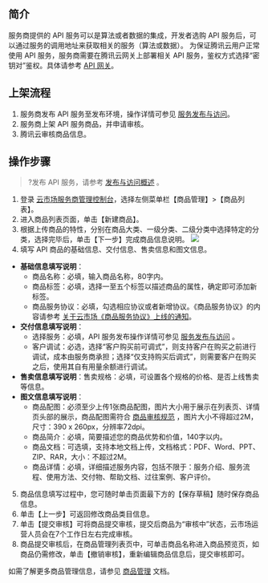 ## 简介
服务商提供的 API 服务可以是算法或者数据的集成，开发者选购 API 服务后，可以通过服务的调用地址来获取相关的服务（算法或数据）。
为保证腾讯云用户正常使用 API 服务，服务商需要在腾讯云网关上部署相关 API 服务，鉴权方式选择“密钥对”鉴权。具体请参考 [ API 网关](https://cloud.tencent.com/document/product/628/11795)。   


## 上架流程      
1. 服务商发布 API 服务至发布环境，操作详情可参见 [服务发布与访问](https://cloud.tencent.com/document/product/628/11781)。    
2. 服务商上架 API 服务商品，并申请审核。   
3. 腾讯云审核商品信息。   
 
 
##  操作步骤     
>?发布 API 服务，请参考 [发布与访问概述](https://cloud.tencent.com/document/product/628/11808)  。

1. 登录 [云市场服务商管理控制台](https://console.cloud.tencent.com/serviceprovider)，选择左侧菜单栏【商品管理】>【商品列表】。
2. 进入商品列表页面，单击【新建商品】。
3. 根据上传商品的特性，分别在商品大类、一级分类、二级分类中选择特定的分类，选择完毕后，单击【下一步】完成商品信息说明。
![](https://main.qcloudimg.com/raw/2f64c2b4ca0bc0961d1bf874901810e7.png)
4. 填写 API 商品的基础信息、交付信息、售卖信息和图文信息。  
 - **基础信息填写说明**：
    - 商品名称：必填，输入商品名称，80字内。   
    - 商品标签：必填，选择一至五个标签以描述商品的属性，确定即可添加新标签。   
    - 商品服务协议：必填，勾选相应协议或者新增协议。《商品服务协议》的内容请参考 [关于云市场《商品服务协议》上线的通知](https://cloud.tencent.com/document/product/306/17853)。
 - **交付信息填写说明**：
    - 选择服务：必填，API 服务发布操作详情可参见 [服务发布与访问](https://cloud.tencent.com/document/product/628/11781) 。 
    - 客户调试：必选，选择“客户购买前可调式”，则支持客户在购买之前进行调试，成本由服务商承担；选择“仅支持购买后调式”，则需要客户在购买之后，使用其自有用量余额进行调试。   
 - **售卖信息填写说明**：售卖规格：必填，可设置各个规格的价格、是否上线售卖等信息。
 - **图文信息填写说明**： 
    - 商品配图：必须至少上传1张商品配图，图片大小用于展示在列表页、详情页头部的展示，商品配图需符合 [商品审核规范](https://cloud.tencent.com/document/product/306/31933) ，图片大小不得超过2M，尺寸：390 x 260px，分辨率72dpi。
    - 商品简介：必填，简要描述您的商品优势和价值，140字以内。
    - 商品文档：可选填，支持本地文档上传，文档格式：PDF、Word、PPT、ZIP、RAR，大小：不超过2M。 
    - 商品详情：必填，详细描述服务内容，包括不限于：服务介绍、服务流程、使用方法、交付物、帮助文档、过往案例、客户评价。  
5. 商品信息填写过程中，您可随时单击页面最下方的【保存草稿】随时保存商品信息。
6. 单击【上一步】可返回修改商品类目信息。
7. 单击【提交审核】可将商品提交审核，提交后商品为“审核中”状态，云市场运营人员会在7个工作日左右完成审核。   
8. 商品提交审核后，在商品管理列表页中，可单击商品名称进入商品预览页，如商品仍需修改，单击【撤销审核】，重新编辑商品信息后，提交审核即可。

如需了解更多商品管理信息，请参见 [商品管理](https://cloud.tencent.com/document/product/306/30009) 文档。
